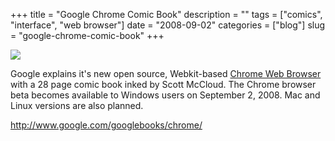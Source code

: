 +++
title = "Google Chrome Comic Book"
description = ""
tags = ["comics", "interface", "web browser"]
date = "2008-09-02"
categories = ["blog"]
slug = "google-chrome-comic-book"
+++



  <div class="notebook-screenshot"><a href="http://www.google.com/googlebooks/chrome/"><img id='bluga-thumbnail-1358' class='bluga-thumbnail large' src='http://media.konigi.com/bluga/
wt48bd5321e7b93.jpg'/></a></div><p>Google explains it's new open source, Webkit-based <a href="http://googleblog.blogspot.com/2008/09/fresh-take-on-browser.html">Chrome Web Browser</a> with a 28 page comic book inked by Scott McCloud. The Chrome browser beta becomes available to Windows users on September 2, 2008. Mac and Linux versions are also planned.</p>
    
  <a href="http://www.google.com/googlebooks/chrome/">http://www.google.com/googlebooks/chrome/</a>
